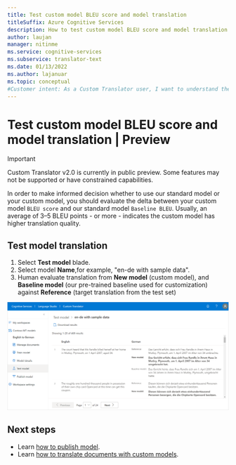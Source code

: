 ```yaml
---
title: Test custom model BLEU score and model translation
titleSuffix: Azure Cognitive Services
description: How to test custom model BLEU score and model translation
author: laujan
manager: nitinme
ms.service: cognitive-services
ms.subservice: translator-text
ms.date: 01/13/2022
ms.author: lajanuar
ms.topic: conceptual
#Customer intent: As a Custom Translator user, I want to understand the test results, so that I can publish the custom model or use standard.
---
```

# Test custom model BLEU score and model translation | Preview

> [!IMPORTANT]
> Custom Translator v2.0 is currently in public preview. Some features may not be supported or have constrained capabilities.

In order to make informed decision whether to use our standard model or your custom model, you should evaluate the delta between your custom model `BLEU score` and our standard model `Baseline BLEU`. Usually, an average of 3–5 BLEU points - or more - indicates the custom model has higher translation quality.

## Test model translation

1. Select **Test model** blade.
2. Select model **Name**,for example, "en-de with sample data".
3. Human evaluate translation from **New model** (custom model), and **Baseline model** (our pre-trained baseline used for customization) against **Reference** (target translation from the test set)

![Model test results](../media/quickstart/model-test-details.png)

## Next steps

- Learn [how to publish model](publish-model.md).
- Learn [how to translate documents with custom models](translate-with-custom-model.md).
